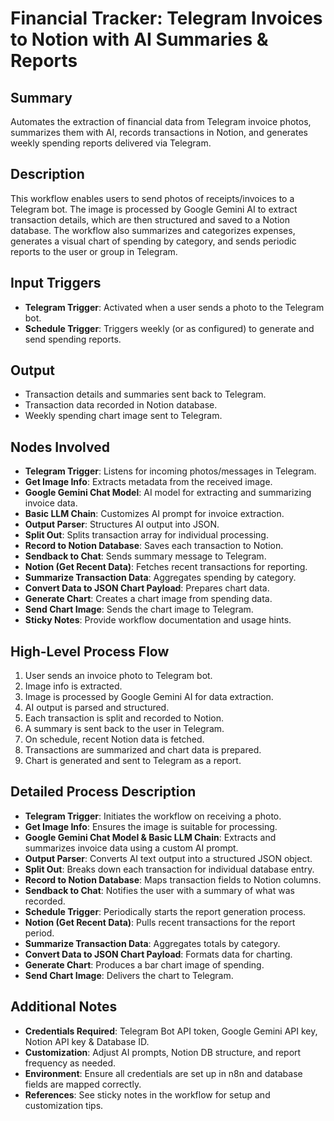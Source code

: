 # Financial Tracker: Telegram Invoices to Notion with AI Summaries & Reports

## Summary
Automates the extraction of financial data from Telegram invoice photos, summarizes them with AI, records transactions in Notion, and generates weekly spending reports delivered via Telegram.

## Description
This workflow enables users to send photos of receipts/invoices to a Telegram bot. The image is processed by Google Gemini AI to extract transaction details, which are then structured and saved to a Notion database. The workflow also summarizes and categorizes expenses, generates a visual chart of spending by category, and sends periodic reports to the user or group in Telegram.

## Input Triggers
- **Telegram Trigger**: Activated when a user sends a photo to the Telegram bot.
- **Schedule Trigger**: Triggers weekly (or as configured) to generate and send spending reports.

## Output
- Transaction details and summaries sent back to Telegram.
- Transaction data recorded in Notion database.
- Weekly spending chart image sent to Telegram.

## Nodes Involved
- **Telegram Trigger**: Listens for incoming photos/messages in Telegram.
- **Get Image Info**: Extracts metadata from the received image.
- **Google Gemini Chat Model**: AI model for extracting and summarizing invoice data.
- **Basic LLM Chain**: Customizes AI prompt for invoice extraction.
- **Output Parser**: Structures AI output into JSON.
- **Split Out**: Splits transaction array for individual processing.
- **Record to Notion Database**: Saves each transaction to Notion.
- **Sendback to Chat**: Sends summary message to Telegram.
- **Notion (Get Recent Data)**: Fetches recent transactions for reporting.
- **Summarize Transaction Data**: Aggregates spending by category.
- **Convert Data to JSON Chart Payload**: Prepares chart data.
- **Generate Chart**: Creates a chart image from spending data.
- **Send Chart Image**: Sends the chart image to Telegram.
- **Sticky Notes**: Provide workflow documentation and usage hints.

## High-Level Process Flow
1. User sends an invoice photo to Telegram bot.
2. Image info is extracted.
3. Image is processed by Google Gemini AI for data extraction.
4. AI output is parsed and structured.
5. Each transaction is split and recorded to Notion.
6. A summary is sent back to the user in Telegram.
7. On schedule, recent Notion data is fetched.
8. Transactions are summarized and chart data is prepared.
9. Chart is generated and sent to Telegram as a report.

## Detailed Process Description
- **Telegram Trigger**: Initiates the workflow on receiving a photo.
- **Get Image Info**: Ensures the image is suitable for processing.
- **Google Gemini Chat Model & Basic LLM Chain**: Extracts and summarizes invoice data using a custom AI prompt.
- **Output Parser**: Converts AI text output into a structured JSON object.
- **Split Out**: Breaks down each transaction for individual database entry.
- **Record to Notion Database**: Maps transaction fields to Notion columns.
- **Sendback to Chat**: Notifies the user with a summary of what was recorded.
- **Schedule Trigger**: Periodically starts the report generation process.
- **Notion (Get Recent Data)**: Pulls recent transactions for the report period.
- **Summarize Transaction Data**: Aggregates totals by category.
- **Convert Data to JSON Chart Payload**: Formats data for charting.
- **Generate Chart**: Produces a bar chart image of spending.
- **Send Chart Image**: Delivers the chart to Telegram.

## Additional Notes
- **Credentials Required**: Telegram Bot API token, Google Gemini API key, Notion API key & Database ID.
- **Customization**: Adjust AI prompts, Notion DB structure, and report frequency as needed.
- **Environment**: Ensure all credentials are set up in n8n and database fields are mapped correctly.
- **References**: See sticky notes in the workflow for setup and customization tips.
